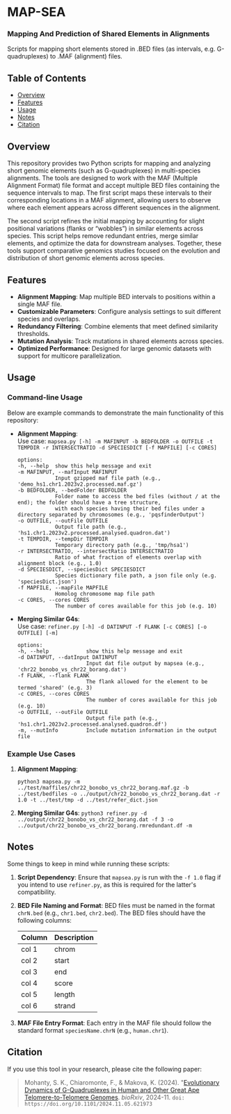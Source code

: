 # MAP-SEA
### Mapping And Prediction of Shared Elements in Alignments
Scripts for mapping short elements stored in .BED files (as intervals, e.g. G-quadruplexes) to .MAF (alignment) files.

## Table of Contents

-   [Overview](#overview)
-   [Features](#features)
-   [Usage](#usage)
- [Notes](#notes)
-   [Citation](#citation)

## Overview

This repository provides two Python scripts for mapping and analyzing short genomic elements (such as G-quadruplexes) in multi-species alignments. The tools are designed to work with the MAF (Multiple Alignment Format) file format and accept multiple BED files containing the sequence intervals to map. The first script maps these intervals to their corresponding locations in a MAF alignment, allowing users to observe where each element appears across different sequences in the alignment.  

The second script refines the initial mapping by accounting for slight positional variations (flanks or “wobbles”) in similar elements across species. This script helps remove redundant entries, merge similar elements, and optimize the data for downstream analyses. Together, these tools support comparative genomics studies focused on the evolution and distribution of short genomic elements across species.

## Features

-   **Alignment Mapping**: Map multiple BED intervals to positions within a single MAF file.
-   **Customizable Parameters**: Configure analysis settings to suit different species and overlaps.
-   **Redundancy Filtering**: Combine elements that meet defined similarity thresholds.
-   **Mutation Analysis**: Track mutations in shared elements across species.
-   **Optimized Performance**: Designed for large genomic datasets with support for multicore parallelization.


## Usage

### Command-line Usage

Below are example commands to demonstrate the main functionality of this repository:

-   **Alignment Mapping**:  
    Use case: `mapsea.py [-h] -m MAFINPUT -b BEDFOLDER -o OUTFILE -t TEMPDIR -r INTERSECTRATIO -d SPECIESDICT [-f MAPFILE] [-c CORES]`
    
    ```
    options:
    -h, --help  show this help message and exit
	-m MAFINPUT, --mafInput MAFINPUT
				Input gzipped maf file path (e.g., 'demo_hs1.chr1.2023v2.processed.maf.gz')
	-b BEDFOLDER, --bedFolder BEDFOLDER
				Folder name to access the bed files (without / at the end); the folder should have a tree structure, 
				with each species having their bed files under a directory separated by chromosomes (e.g., 'pqsfinderOutput')
	-o OUTFILE, --outFile OUTFILE
				Output file path (e.g., 'hs1.chr1.2023v2.processed.analysed.quadron.dat')
	-t TEMPDIR, --tempDir TEMPDIR
				Temporary directory path (e.g., 'tmp/hsa1')
	-r INTERSECTRATIO, --intersectRatio INTERSECTRATIO
				Ratio of what fraction of elements overlap with alignment block (e.g., 1.0)
	-d SPECIESDICT, --speciesDict SPECIESDICT
				Species dictionary file path, a json file only (e.g. 'speciesDict.json')
	-f MAPFILE, --mapFile MAPFILE
				Homolog chromosome map file path
	-c CORES, --cores CORES
				The number of cores available for this job (e.g. 10)
    ```
    
-   **Merging Similar G4s**:  
    Use case: `refiner.py [-h] -d DATINPUT -f FLANK [-c CORES] [-o OUTFILE] [-m]`
   
    ```
    options:
    -h, --help            show this help message and exit
    -d DATINPUT, --datInput DATINPUT
			              Input dat file output by mapsea (e.g., 'chr22_bonobo_vs_chr22_borang.dat')
	-f FLANK, --flank FLANK
                          The flank allowed for the element to be termed 'shared' (e.g. 3)
	-c CORES, --cores CORES
                          The number of cores available for this job (e.g. 10)
	-o OUTFILE, --outFile OUTFILE
                          Output file path (e.g., 'hs1.chr1.2023v2.processed.analysed.quadron.df')
	-m, --mutInfo         Include mutation information in the output file
    ``` 

### Example Use Cases

1.  **Alignment Mapping**: 
 
    `python3 mapsea.py -m ../test/maffiles/chr22_bonobo_vs_chr22_borang.maf.gz -b ../test/bedfiles -o ../output/chr22_bonobo_vs_chr22_borang.dat -r 1.0 -t ../test/tmp -d ../test/refer_dict.json` 
    
    
2.  **Merging Similar G4s**: 
	 `python3 refiner.py -d ../output/chr22_bonobo_vs_chr22_borang.dat -f 3 -o ../output/chr22_bonobo_vs_chr22_borang.rmredundant.df -m`
    

## Notes

Some things to keep in mind while running these scripts:
1.   **Script Dependency**: Ensure that `mapsea.py` is run with the `-f 1.0` flag if you intend to use `refiner.py`, as this is required for the latter's compatibility.
    
2. **BED File Naming and Format**: BED files must be named in the format `chrN.bed` (e.g., `chr1.bed`, `chr2.bed`). The BED files should have the following columns: 

	| Column | Description | 
	|--------|-------------| 
	| col 1 | chrom | 
	| col 2 | start | 
	| col 3 | end | 
	| col 4 | score | 
	| col 5 | length | 
	| col 6 | strand |

3. **MAF File Entry Format**: Each entry in the MAF file should follow the standard format `speciesName.chrN` (e.g., `human.chr1`).

## Citation

If you use this tool in your research, please cite the following paper:

> Mohanty, S. K., Chiaromonte, F., & Makova, K. (2024). "[Evolutionary Dynamics of G-Quadruplexes in Human and Other Great Ape Telomere-to-Telomere Genomes](https://www.biorxiv.org/content/10.1101/2024.11.05.621973v1). *bioRxiv*, 2024-11. `doi: https://doi.org/10.1101/2024.11.05.621973`
